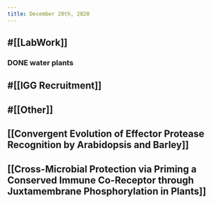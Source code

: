 ```yaml
---
title: December 28th, 2020
---
```


## #[[LabWork]] 
### DONE water plants

## #[[IGG Recruitment]]

## #[[Other]]
### 

## 

## [[Convergent Evolution of Effector Protease Recognition by __Arabidopsis__ and Barley]]

## [[Cross-Microbial Protection via Priming a Conserved Immune Co-Receptor through Juxtamembrane Phosphorylation in Plants]]
